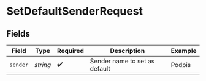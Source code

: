 # SetDefaultSenderRequest


## Fields

| Field                         | Type                          | Required                      | Description                   | Example                       |
| ----------------------------- | ----------------------------- | ----------------------------- | ----------------------------- | ----------------------------- |
| `sender`                      | *string*                      | :heavy_check_mark:            | Sender name to set as default | Podpis                        |